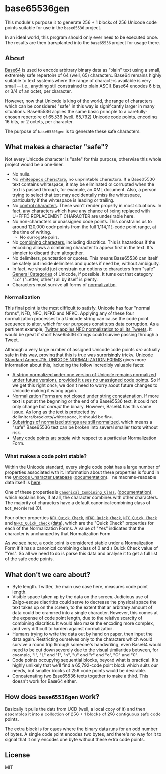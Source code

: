 # base65536gen

This module's purpose is to generate 256 + 1 blocks of 256 Unicode code points suitable for use in the `base65536` project.

In an ideal world, this program should only ever need to be executed once. The results are then transplanted into the `base65536` project for usage there.

## About

[Base64](https://en.wikipedia.org/wiki/Base64) is used to encode arbitrary binary data as "plain" text using a small, extremely safe repertoire of 64 (well, 65) characters. Base64 remains highly suitable to text systems where the range of characters available is very small -- i.e., anything still constrained to plain ASCII. Base64 encodes 6 bits, or 3/4 of an octet, per character.

However, now that Unicode is king of the world, the range of characters which can be considered "safe" in this way is significantly larger in many situations. Base65536 applies the same basic principle to a carefully-chosen repertoire of 65,536 (well, 65,792) Unicode code points, encoding 16 bits, or 2 octets, per character.

The purpose of `base65536gen` is to generate these safe characters.

## What makes a character "safe"?

Not every Unicode character is "safe" for this purpose, otherwise this whole project would be a one-liner.

* No nulls.
* No [whitespace characters](https://en.wikipedia.org/wiki/Whitespace_character#Unicode), no unprintable characters. If a Base65536 text contains whitespace, it may be eliminated or corrupted when the text is passed through, for example, an XML document. Also, a person trying to select that text may accidentally miss the whitespace, particularly if the whitespace is leading or trailing.
* No [control characters](https://en.wikipedia.org/wiki/Unicode_control_characters). These won't render properly in most situations. In fact, any characters which have any chance of being replaced with U+FFFD REPLACEMENT CHARACTER are undesirable here.
* No non-characters or unassigned code points. This constrains us to around 120,000 code points from the full 1,114,112-code point range, at the time of writing.
	* No surrogate pairs.
* No [combining characters](https://en.wikipedia.org/wiki/Combining_character), including diacritics. This is hazardous if the encoding allows a combining character to appear first in the text. It's simpler to discard them altogether.
* No delimiters, punctuation or quotes. This means Base65536 can itself be safely put inside delimiters and quotes if need be, without ambiguity.
* In fact, we should just constrain our options to characters from "safe" [General Categories](https://en.wikipedia.org/wiki/Unicode_character_property#General_Category) of Unicode, if possible. It turns out that category "Lo" ("Letter, other") all by itself is plenty.
* Characters must survive all forms of [normalization](https://en.wikipedia.org/wiki/Unicode_equivalence#Normalization).

### Normalization

This final point is the most difficult to satisfy. Unicode has four "normal forms", NFD, NFC, NFKD and NFKC. Applying any of these four normalization processes to a Unicode string can cause the code point sequence to alter, which for our purposes constitutes data corruption. As a pertinent example, [Twitter applies NFC normalization to all its Tweets](https://dev.twitter.com/overview/api/counting-characters). It would be great if short Base65536 strings could survive passing through a Tweet.

Although a very large number of assigned Unicode code points *are* actually safe in this way, proving that this is true was surprisingly tricky. [Unicode Standard Annex #15, UNICODE NORMALIZATION FORMS](http://unicode.org/reports/tr15/) gives more information about this, including the follow incredibly valuable facts:

* [A string normalized under one version of Unicode remains normalized under future versions, provided it uses no unassigned code points](http://unicode.org/reports/tr15/#Stability_of_Normalized_Forms). So if we get this right once, we don't need to worry about future changes to Unicode making it wrong again.
* [Normalization Forms are not closed under string concatenation](http://unicode.org/reports/tr15/#Concatenation). If more text is put at the beginning or the end of a Base65536 text, it could not only change but *corrupt* the binary. However, Base64 has this same issue. As long as the text is protected by delimiters/brackets/whitespace, it should be fine.
* [Substrings of normalized strings are still normalized](http://unicode.org/reports/tr15/#Concatenation), which means a "safe" Base65536 text can be broken into several smaller texts without risk.
* [Many code points are *stable*](http://unicode.org/reports/tr15/#Stable_Code_Points) with respect to a particular Normalization Form.

### What makes a code point stable?

Within the Unicode standard, every single code point has a large number of properties associated with it. Information about these properties is found in the [Unicode Character Database](http://unicode.org/ucd) ([documentation](http://unicode.org/reports/tr44/#Canonical_Combining_Class)). The machine-readable data itself is [here](http://www.unicode.org/Public/UCD/latest/).

One of these properties is [`Canonical_Combining_Class`](http://www.unicode.org/Public/UCD/latest/ucd/extracted/DerivedCombiningClass.txt), ([documentation](http://unicode.org/reports/tr44/#Canonical_Combining_Class)), which explains how, if at all, the character combines with other characters. The majority of characters have a default canonical combining class of `Not_Reordered` (0).

Four other properties [`NFD_Quick_Check`](http://unicode.org/reports/tr44/#NFD_Quick_Check), [`NFKD_Quick_Check`](http://unicode.org/reports/tr44/#NFKD_Quick_Check), [`NFC_Quick_Check`](http://unicode.org/reports/tr44/#NFC_Quick_Check) and [`NFKC_Quick_Check`](http://unicode.org/reports/tr44/#NFKC_Quick_Check) ([data](http://www.unicode.org/Public/UCD/latest/ucd/DerivedNormalizationProps.txt)), which are the "Quick Check" properties for each of the Normalization Forms. A value of "Yes" indicates that the character is unchanged by that Normalization Form.

[As we see here](http://unicode.org/reports/tr15/#Stable_Code_Points), a code point is considered stable under a Normalization Form if it has a canonical combining class of 0 and a Quick Check value of "Yes". So all we need to do is parse this data and analyse it to get a full list of the safe code points.

## What don't we care about?

* Byte length. Twitter, the main use case here, measures code point length.
* Visible space taken up by the data on the screen. Judicious use of Zalgo-esque diacritics could serve to decrease the physical space the text takes up on the screen, to the extent that an arbitrary amount of data could be crammed into a single character. However, this comes at the expense of code point length, due to the relative scarcity of combining diacritics. It would also make the encoding more complex, and very difficult to harden against normalization.
* Humans trying to write the data out by hand on paper, then input the data again. Restricting ourselves only to the characters which would survive a round trip through someone's handwriting, even Base64 would need to be cut down severely due to the visual similarities between, for example, "l", "L" and "1", "n", "u" and "r" and "o", "O" and "0".
* Code points occupying sequential blocks, beyond what is practical. It's highly unlikely that we'll find a 65,792-code point block which suits our needs, but smaller blocks of 256 code points would be desirable.
* Concatenating two Base65536 texts together to make a third. This doesn't work for Base64 either.

## How does `base65536gen` work?

Basically it pulls the data from UCD (well, a local copy of it) and then assembles it into a collection of 256 + 1 blocks of 256 contiguous safe code points.

The extra block is for cases where the binary data runs for an odd number of bytes. A single code point encodes two bytes, and there's no way for it to signal that it only encodes one byte without these extra code points.

## License

MIT